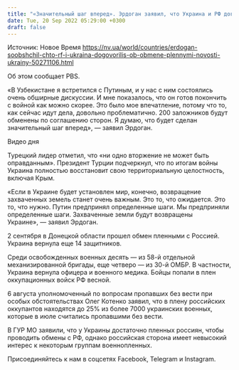 ```yaml
---
title: "«Значительный шаг вперед». Эрдоган заявил, что Украина и РФ договорились об обмене 200 пленных"
date: Tue, 20 Sep 2022 05:29:00 +0300
draft: false
---
```

Источник: Новое Время https://nv.ua/world/countries/erdogan-soobshchil-chto-rf-i-ukraina-dogovorilis-ob-obmene-plennymi-novosti-ukrainy-50271106.html


 Об этом сообщает PBS.

«В Узбекистане я встретился с Путиным, и у нас с ним состоялись очень обширные дискуссии. И мне показалось, что он готов покончить с войной как можно скорее. Это было мое впечатление, потому что то, как сейчас идут дела, довольно проблематично. 200 заложников будут обменены по соглашению сторон. Я думаю, что будет сделан значительный шаг вперед», — заявил Эрдоган.

 Видео дня   

Турецкий лидер отметил, что «ни одно вторжение не может быть оправданным». Президент Турции подчеркнул, что по итогам войны Украина полностью восстановит свою территориальную целостность, включая Крым.

«Если в Украине будет установлен мир, конечно, возвращение захваченных земель станет очень важным. Это то, что ожидается. Это то, что нужно. Путин предпринял определенные шаги. Мы предприняли определенные шаги. Захваченные земли будут возвращены Украине», — заявил Эрдоган.

2 сентября в Донецкой области прошел обмен пленными с Россией. Украина вернула еще 14 защитников.

Среди освобожденных военных десять — из 58-й отдельной механизированной бригады, еще четверо — из 30-й ОМБР. В частности, Украина вернула офицера и военного медика. Бойцы попали в плен оккупационных войск РФ весной.

6 августа уполномоченный по вопросам пропавших без вести при особых обстоятельствах Олег Котенко заявил, что в плену российских оккупантов находятся до 25% из более 7000 украинских военных, которые в июле считались пропавшими без вести.

В ГУР МО заявили, что у Украины достаточно пленных россиян, чтобы проводить обмены с РФ, однако российская сторона имеет невысокий интерес к некоторым группам военнопленных.

Присоединяйтесь к нам в соцсетях Facebook, Telegram и Instagram.
